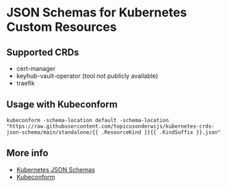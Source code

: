 # JSON Schemas for Kubernetes Custom Resources

## Supported CRDs
- cert-manager
- keyhub-vault-operator (tool not publicly available)
- traefik

## Usage with Kubeconform
```
kubeconform -schema-location default -schema-location "https://raw.githubusercontent.com/topicusonderwijs/kubernetes-crds-json-schema/main/standalone/{{ .ResourceKind }}{{ .KindSuffix }}.json"
```

## More info
- [Kubernetes JSON Schemas](https://github.com/yannh/kubernetes-json-schema)
- [Kubeconform](https://github.com/yannh/kubeconform)
